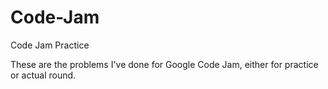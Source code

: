# Code-Jam
Code Jam Practice

These are the problems I've done for Google Code Jam, either for practice or actual round. 
